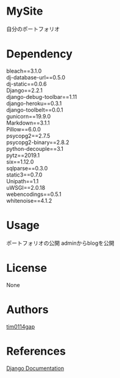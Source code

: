 # MySite
自分のポートフォリオ

# Dependency
bleach==3.1.0  
dj-database-url==0.5.0  
dj-static==0.0.6  
Django==2.2.1  
django-debug-toolbar==1.11  
django-heroku==0.3.1  
django-toolbelt==0.0.1  
gunicorn==19.9.0  
Markdown==3.1.1  
Pillow==6.0.0  
psycopg2==2.7.5  
psycopg2-binary==2.8.2  
python-decouple==3.1  
pytz==2019.1  
six==1.12.0  
sqlparse==0.3.0  
static3==0.7.0  
Unipath==1.1  
uWSGI==2.0.18  
webencodings==0.5.1  
whitenoise==4.1.2  

# Usage
ポートフォリオの公開
adminからblogを公開

# License
None

# Authors
[tim0114gap](https://github.com/tim0114gap/)   

# References
[Django Documentation](https://docs.djangoproject.com/en/2.2/)
